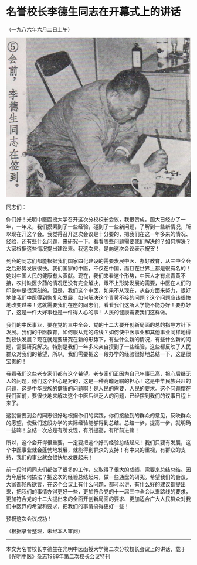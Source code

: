 # 名誉校长李德生同志在开幕式上的讲话

（一九八六年六月二日上午）

![“光明中医函授大学名誉校长李德生”/](img/20190424151052f4823b.png)

同志们：

你们好！光明中医函授大学召开这次分校校长会议，我很赞成。函大已经办了一年，一年来，我们摸索到了一些经验，碰到了一些新问题，了解到一些新情况，所以现在开这个会。我觉得召开这次会议是十分要的，把我们在这一年多来的情况、经验，还有些什么问题，来研究一下。看看哪些问题需要我们解决的？如何解决？大家根据这些情况提出建议来。我这次来，是向这次会议表示祝贺！

到会的同志们都能根据我们国家四化建设的需要发展中医、办好教育，从三中全会之后形势发展很快。我们国家的中医，不仅在中国，而且在世界上都是很有名的！她对中国人民的健康有大贡献。现在，我们来看这个形势，中医人才有点青黄不接，农村缺医少药的情况还没有完全解决，跟不上形势发展的需要，中医在人们的印象中是很深刻的。但是，我们这个中医，如果不从现在，从各方面来努力，很好地使我们中医得到恢复和发展，如何解决这个青黄不接的问题？这个问题应该很快地改变过来！这就需要我们在座的同志们，看看我们这所大学能不能办好！要办好了，这是一件大好事也是一件得人心的事！人民的健康需要我们这样做。

我们的中医事业，要在党的三中全会、党的十二大要开创新局面的总的指导方针下发展。我们的中医教育，如何服从党的路线？如何使中医事业和其他事业同样地得到较快发展？现在就是要研究在新的形势下，有些什么新的情况，有些什么新的问题，需要研究解决。特别是我们一年多来亲自摸到了一些经验，这些都反映了人民群众对我们的希望，所以，我们需要把这一段办学的经验很好地总结一下，这是很宝贵的！

我看我们这些老专家们都有这个希望。老专家们正因为自己年事已高，担心后继无人的问题，他们这个担心是对的，这是一种高瞻远瞩的担心！这是中华民族兴旺的问题，这是中华民族的健康的问题啊！是人民的需要，人民的要求。这个问题摆在我们面前，要很快地来解决这个中医后继乏人的问题，已经摆到我们的议事日程上来了。

这就需要到会的同志很好地根据你们的实践，你们接触到的群众的意见，反映群众的愿望，使我们这段办学的实际经验能够得到总结。总结一步，提高一步，就明确一些嘛！总结一次总是有所发现，有所提高，有所前进嘛！

所以，这个会开得很重要，一定要把这个好的经验总结起来！我们只要有发展，这个中医事业就会蓬勃地发展，就能得到群众的支持！有中央的重视，有群众的支持，我们的事业就会很快地发展起来！

前一段时间同志们都做了很多的工作，又取得了很大的成绩，需要来总结总结。因为今后如何搞法？把这次的经验总结起来，做一些通盘的研究。希望我们的会议，大家都畅所欲言，在这个会议上有什么问题，都可以讲，有什么好的建议都提出来，把我们的事情办得更好一些，更加符合党的十一届三中全会以来路线的要求，更加符合党的十二大提出来的全面开创新局面的要求、更加适合广大人民群众对我们中医界的希望和要求，把我们的事情搞得更好一些！

预祝这次会议成功！

（根据录音整理，未经本人审阅）





------

本文为名誉校长李德生在光明中医函授大学第二次分校校长会议上的讲话，载于《光明中医》杂志1986年第二次校长会议特刊
